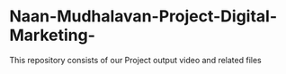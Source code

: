 # Naan-Mudhalavan-Project-Digital-Marketing-
This repository consists of our Project output video and related files
